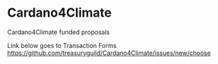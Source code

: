 # Cardano4Climate

Cardano4Climate funded proposals

Link below goes to Transaction Forms
https://github.com/treasuryguild/Cardano4Climate/issues/new/choose
